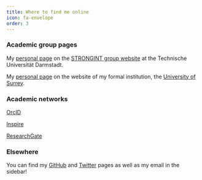 ```yaml
---
title: Where to find me online
icon: fa-envelope
order: 3
---
```


### Academic group pages

My [personal page](https://theorie.ikp.physik.tu-darmstadt.de/strongint/people_arthuis.html)
on the [STRONGINT group website](https://www.strongint.eu/) at the Technische
Universität Darmstadt.

My [personal page](https://www.surrey.ac.uk/people/pierre-arthuis) on the
website of my formal institution, the
[University of Surrey](https://www.surrey.ac.uk/department-physics).


### Academic networks

[OrcID](https://orcid.org/0000-0002-7073-9340)

[Inspire](https://inspirehep.net/author/profile/P.Arthuis.2)

[ResearchGate](https://www.researchgate.net/profile/Pierre_Arthuis)

### Elsewhere

You can find my [GitHub](https://github.com/parthuis) and
[Twitter](https://twitter.com/ArthuisPierre) pages as well as my email in the
sidebar!
